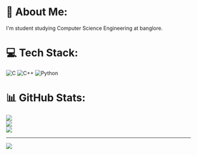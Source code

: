 # 💫 About Me:
I'm student studying Computer Science Engineering at banglore.<br>


# 💻 Tech Stack:
![C](https://img.shields.io/badge/c-%2300599C.svg?style=flat-square&logo=c&logoColor=white) ![C++](https://img.shields.io/badge/c++-%2300599C.svg?style=flat-square&logo=c%2B%2B&logoColor=white) ![Python](https://img.shields.io/badge/python-3670A0?style=flat-square&logo=python&logoColor=ffdd54)
# 📊 GitHub Stats:
![](https://github-readme-stats.vercel.app/api?username=Mchandana7276&theme=vue-dark&hide_border=false&include_all_commits=true&count_private=true)<br/>
![](https://github-readme-streak-stats.herokuapp.com/?user=Mchandana7276&theme=vue-dark&hide_border=false)<br/>
![](https://github-readme-stats.vercel.app/api/top-langs/?username=Mchandana7276&theme=vue-dark&hide_border=false&include_all_commits=true&count_private=true&layout=compact)

---
[![](https://visitcount.itsvg.in/api?id=Mchandana7276&icon=0&color=0)](https://visitcount.itsvg.in)

<!-- Proudly created with GPRM ( https://gprm.itsvg.in ) -->
